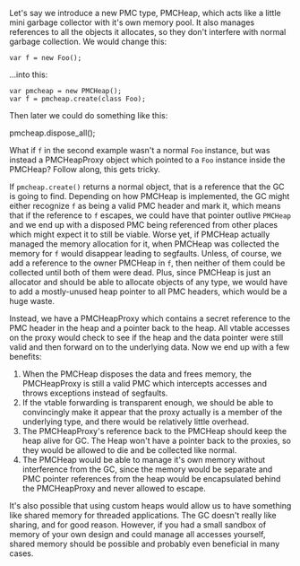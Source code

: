 Let's say we introduce a new PMC type, PMCHeap, which acts like a little mini
garbage collector with it's own memory pool. It also manages references to
all the objects it allocates, so they don't interfere with normal garbage
collection. We would change this:

    var f = new Foo();

...into this:

    var pmcheap = new PMCHeap();
    var f = pmcheap.create(class Foo);

Then later we could do something like this:

   pmcheap.dispose_all();

What if `f` in the second example wasn't a normal `Foo` instance, but was
instead a PMCHeapProxy object which pointed to a `Foo` instance inside the
PMCHeap? Follow along, this gets tricky.

If `pmcheap.create()` returns a normal object, that is a reference that the
GC is going to find. Depending on how PMCHeap is implemented, the GC might
either recognize `f` as being a valid PMC header and mark it, which means
that if the reference to `f` escapes, we could have that pointer outlive
`PMCHeap` and we end up with a disposed PMC being referenced from other places
which might expect it to still be viable. Worse yet, if PMCHeap actually
managed the memory allocation for it, when PMCHeap was collected the memory
for `f` would disappear leading to segfaults. Unless, of course, we add a
reference to the owner PMCHeap in `f`, then neither of them could be collected
until both of them were dead. Plus, since PMCHeap is just an allocator and
should be able to allocate objects of any type, we would have to add a
mostly-unused heap pointer to all PMC headers, which would be a huge waste.

Instead, we have a PMCHeapProxy which contains a secret reference to the
PMC header in the heap and a pointer back to the heap. All vtable accesses
on the proxy would check to see if the heap and the data pointer were still
valid and then forward on to the underlying data. Now we end up with a few
benefits:

1. When the PMCHeap disposes the data and frees memory, the PMCHeapProxy is
   still a valid PMC which intercepts accesses and throws exceptions instead
   of segfaults.
2. If the vtable forwarding is transparent enough, we should be able to
   convincingly make it appear that the proxy actually is a member of the
   underlying type, and there would be relatively little overhead.
3. The PMCHeapProxy's reference back to the PMCHeap should keep the heap alive
   for GC. The Heap won't have a pointer back to the proxies, so they would
   be allowed to die and be collected like normal.
4. The PMCHeap would be able to manage it's own memory without interference
   from the GC, since the memory would be separate and PMC pointer references
   from the heap would be encapsulated behind the PMCHeapProxy and never
   allowed to escape.

It's also possible that using custom heaps would allow us to have something
like shared memory for threaded applications. The GC doesn't really like
sharing, and for good reason. However, if you had a small sandbox of memory
of your own design and could manage all accesses yourself, shared memory
should be possible and probably even beneficial in many cases.

